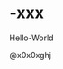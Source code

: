 # -xxx

Hello-World



@x0x0xghj


    
    
    
    
    
    
    
    
    

 
  



















